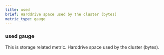 ```yaml
---
title: used
brief: Harddrive space used by the cluster (bytes)
metric_type: gauge
---
```

### used gauge

This is storage related metric. Harddrive space used by the cluster (bytes).